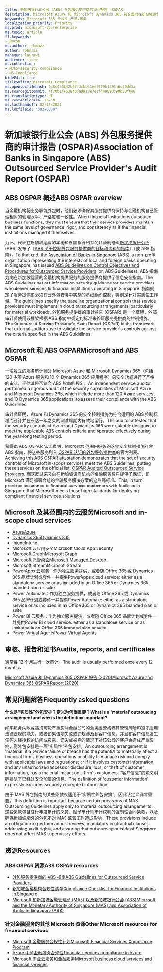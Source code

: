 ```yaml
---
title: 新加坡银行业公会 (ABS) 外包服务提供商的审计报告 (OSPAR)
description: Microsoft Azure 和 Microsoft Dynamics 365 符合面向在新加坡运营的金融机构的《外包服务提供商的审计报告》 (OSPAR) 的规定。
keywords: Microsoft 365,合规性,产品/服务
localization_priority: Priority
ms.prod: microsoft-365-enterprise
ms.topic: article
f1.keywords:
- NOCSH
ms.author: robmazz
author: robmazz
manager: laurawi
audience: itpro
ms.collection:
- M365-security-compliance
- MS-Compliance
hideEdit: true
titleSuffix: Microsoft Compliance
ms.openlocfilehash: 0d8c455842b07f3cbb41ee5979b1393a6c40dd3a
ms.sourcegitcommit: 4f70b1fe53943f9d919e7e1f449093b90b30f046
ms.translationtype: HT
ms.contentlocale: zh-CN
ms.lasthandoff: 02/17/2021
ms.locfileid: "50276080"
---
```

# <a name="association-of-banks-in-singapore-abs-outsourced-service-providers-audit-report-ospar"></a><span data-ttu-id="a9552-104">新加坡银行业公会 (ABS) 外包服务提供商的审计报告 (OSPAR)</span><span class="sxs-lookup"><span data-stu-id="a9552-104">Association of Banks in Singapore (ABS) Outsourced Service Provider's Audit Report (OSPAR)</span></span>

## <a name="abs-ospar-overview"></a><span data-ttu-id="a9552-105">ABS OSPAR 概述</span><span class="sxs-lookup"><span data-stu-id="a9552-105">ABS OSPAR overview</span></span>

<span data-ttu-id="a9552-106">当金融机构将业务职能外包时，他们必须确保其服务提供商保持与金融机构自己管理相同的管理水平、严格度和一致性。</span><span class="sxs-lookup"><span data-stu-id="a9552-106">When financial Institutions outsource business functions, they must ensure that their service providers maintain the same level of governance, rigor, and consistency as if the financial institutions managed it themselves.</span></span>

<span data-ttu-id="a9552-107">为此，代表在新加坡运营的本地和外国银行利益的非营利组织[新加坡银行公会](https://www.abs.org.sg/about-us/our-role) (ABS) 发布了《[ABS 关于控制外包服务提供商的目标和流程的指南](https://abs.org.sg/docs/library/abs_outsource_guidelines.pdf)》（或 ABS 指南）。</span><span class="sxs-lookup"><span data-stu-id="a9552-107">To that end, the [Association of Banks in Singapore](https://www.abs.org.sg/about-us/our-role) (ABS), a non-profit organization representing the interests of local and foreign banks operating in Singapore, has issued [ABS Guidelines on Control Objectives and Procedures for Outsourced Service Providers](https://abs.org.sg/docs/library/abs_outsource_guidelines.pdf) (or, ABS Guidelines).</span></span> <span data-ttu-id="a9552-108">ABS 指南为向在新加坡运营的金融机构提供服务的服务提供商提供了信息安全指南。</span><span class="sxs-lookup"><span data-stu-id="a9552-108">The ABS Guidelines set out information security guidance for service providers who deliver services to financial institutions operating in Singapore.</span></span> <span data-ttu-id="a9552-109">指南规定了服务提供商必须在云外包安排中实施的基线组织控制，特别是针对实质性工作量。</span><span class="sxs-lookup"><span data-stu-id="a9552-109">The guidelines specify the baseline organizational controls that service providers must implement in cloud outsourcing arrangements, particularly for material workloads.</span></span> <span data-ttu-id="a9552-110">外包服务提供商的审计报告 (OSPAR) 是一个框架，外部审计师使用该框架根据 ABS 指南中规定的标准来验证服务提供商的控制措施。</span><span class="sxs-lookup"><span data-stu-id="a9552-110">The Outsourced Service Provider's Audit Report (OSPAR) is the framework that external auditors use to validate the service provider's controls against the criteria specified in the ABS Guidelines.</span></span>

## <a name="microsoft-and-abs-ospar"></a><span data-ttu-id="a9552-111">Microsoft 和 ABS OSPAR</span><span class="sxs-lookup"><span data-stu-id="a9552-111">Microsoft and ABS OSPAR</span></span>

<span data-ttu-id="a9552-112">一名独立的服务审计师对 Microsoft Azure 和 Microsoft Dynamics 365（包括 120 多项 Azure 服务和 10 个 Dynamics 365 应用程序）的安全功能进行了严格的审计，评估其是否符合 ABS 指南的规定。</span><span class="sxs-lookup"><span data-stu-id="a9552-112">An independent service auditor, performed a rigorous audit of the security capabilities of Microsoft Azure and Microsoft Dynamics 365, which include more than 120 Azure services and 10 Dynamics 365 applications, to assess their compliance with the ABS Guidelines.</span></span>

<span data-ttu-id="a9552-113">审计师证明，Azure 和 Dynamics 365 的安全控制措施为符合适用的 ABS 控制标准而设计并在长达一年之久的测试周期内有效地运行。</span><span class="sxs-lookup"><span data-stu-id="a9552-113">The auditor attested that the security controls of Azure and Dynamics 365 were suitably designed to meet the applicable ABS controls criteria and operated effectively during the year-long testing period.</span></span>

<span data-ttu-id="a9552-114">获得此 ABS OSPAR 认证表明，Microsoft 范围内服务的这套安全控制措施符合 ABS 指南，将这些服务列入 [OSPAR 认证的外包服务提供商](https://abs.org.sg/docs/library/OSPAR_Audited_OSPs_16102020.pdf)的官方列表。</span><span class="sxs-lookup"><span data-stu-id="a9552-114">Achieving this ABS OSPAR attestation demonstrates that the set of security controls of Microsoft in-scope services meet the ABS Guidelines, putting these services on the official list, [OSPAR Audited Outsourced Service Providers](https://abs.org.sg/docs/library/OSPAR_Audited_OSPs_16102020.pdf).</span></span> <span data-ttu-id="a9552-115">而这反过来又向在新加坡设有机构的金融服务客户提供了保证，即 Microsoft 满足部署合规的金融服务解决方案的这些高标准。</span><span class="sxs-lookup"><span data-stu-id="a9552-115">This, in turn, provides assurance to financial services customers with facilities in Singapore that Microsoft meets these high standards for deploying compliant financial services solutions.</span></span>

## <a name="microsoft-and-in-scope-cloud-services"></a><span data-ttu-id="a9552-116">Microsoft 及其范围内的云服务</span><span class="sxs-lookup"><span data-stu-id="a9552-116">Microsoft and in-scope cloud services</span></span>

- [<span data-ttu-id="a9552-117">Azure</span><span class="sxs-lookup"><span data-stu-id="a9552-117">Azure</span></span>](https://aka.ms/AzureCompliance)
- [<span data-ttu-id="a9552-118">Dynamics 365</span><span class="sxs-lookup"><span data-stu-id="a9552-118">Dynamics 365</span></span>](https://go.microsoft.com/fwlink/p/?linkid=2051700)
- <span data-ttu-id="a9552-119">Intune</span><span class="sxs-lookup"><span data-stu-id="a9552-119">Intune</span></span>
- <span data-ttu-id="a9552-120">Microsoft 云应用安全</span><span class="sxs-lookup"><span data-stu-id="a9552-120">Microsoft Cloud App Security</span></span>
- <span data-ttu-id="a9552-121">Microsoft Graph</span><span class="sxs-lookup"><span data-stu-id="a9552-121">Microsoft Graph</span></span>
- [<span data-ttu-id="a9552-122">Microsoft 托管桌面</span><span class="sxs-lookup"><span data-stu-id="a9552-122">Microsoft Managed Desktop</span></span>](/microsoft-365/managed-desktop/intro/compliance)
- <span data-ttu-id="a9552-123">Microsoft Stream</span><span class="sxs-lookup"><span data-stu-id="a9552-123">Microsoft Stream</span></span>
- <span data-ttu-id="a9552-124">PowerApps 云服务：作为独立服务提供，或者随 Office 365 或 Dynamics 365 品牌计划或套件一并提供</span><span class="sxs-lookup"><span data-stu-id="a9552-124">PowerApps cloud service: either as a standalone service or as included in an Office 365 or Dynamics 365 branded plan or suite</span></span>
- <span data-ttu-id="a9552-125">Power Automate：作为独立服务提供，或者随 Office 365 或 Dynamics 365 品牌计划或套件一并提供</span><span class="sxs-lookup"><span data-stu-id="a9552-125">Power Automate: either as a standalone service or as included in an Office 365 or Dynamics 365 branded plan or suite</span></span>
- <span data-ttu-id="a9552-126">Power BI 云服务：作为独立服务提供，或者随 Office 365 品牌计划或套件一并提供</span><span class="sxs-lookup"><span data-stu-id="a9552-126">Power BI cloud service: either as a standalone service or as included in an Office 365 branded plan or suite</span></span>
- <span data-ttu-id="a9552-127">Power Virtual Agents</span><span class="sxs-lookup"><span data-stu-id="a9552-127">Power Virtual Agents</span></span>

## <a name="audits-reports-and-certificates"></a><span data-ttu-id="a9552-128">审核、报告和证书</span><span class="sxs-lookup"><span data-stu-id="a9552-128">Audits, reports, and certificates</span></span>

<span data-ttu-id="a9552-129">通常每 12 个月进行一次审计。</span><span class="sxs-lookup"><span data-stu-id="a9552-129">The audit is usually performed once every 12 months.</span></span>

[<span data-ttu-id="a9552-130">Microsoft Azure 和 Dynamics 365 OSPAR 报告 (2020)</span><span class="sxs-lookup"><span data-stu-id="a9552-130">Microsoft Azure and Dynamics 365 OSPAR Report (2020)</span></span>](https://aka.ms/OSPAR-Report)

## <a name="frequently-asked-questions"></a><span data-ttu-id="a9552-131">常见问题解答</span><span class="sxs-lookup"><span data-stu-id="a9552-131">Frequently asked questions</span></span>

<span data-ttu-id="a9552-132">**什么是“实质性”外包安排？定义为何很重要？**</span><span class="sxs-lookup"><span data-stu-id="a9552-132">**What is a 'material' outsourcing arrangement and why is the definition important?**</span></span>

<span data-ttu-id="a9552-133">如果服务失败或违规可能严重影响金融公司的业务运营或者其管理风险和遵守适用法律法规的能力，或者如果该项失败或违规涉及到客户信息，并且在客户信息发生任何未经授权的访问或披露、遗失或被盗的情况下对该公司的客户会造成严重影响，则外包安排是一项“实质性”外包安排。</span><span class="sxs-lookup"><span data-stu-id="a9552-133">An outsourcing arrangement is 'material' if a service failure or breach has the potential to materially affect a financial firm's business operations or ability to manage risk and comply with applicable laws and regulations; or if it involves customer information, and any unauthorized access or disclosure, loss, or theft of customer information, has a material impact on a firm's customers.</span></span> <span data-ttu-id="a9552-134">“客户信息”的定义明确排除了已经过安全加密的信息。</span><span class="sxs-lookup"><span data-stu-id="a9552-134">The definition of 'customer information' expressly excludes securely encrypted information.</span></span>

<span data-ttu-id="a9552-135">由于 MAS 外包指南的某些条款仅适用于“实质性外包安排”，因此该定义非常重要。</span><span class="sxs-lookup"><span data-stu-id="a9552-135">This definition is important because certain provisions of MAS Outsourcing Guidelines apply only to 'material outsourcing arrangements'.</span></span> <span data-ttu-id="a9552-136">这些条款包含进行年度审计的义务、赋予审计师审计权利的强制性合同条款，以及确保新加坡境外的外包不对 MAS 监管工作造成影响。</span><span class="sxs-lookup"><span data-stu-id="a9552-136">These provisions include an obligation to perform annual reviews, mandatory contractual clauses addressing audit rights, and ensuring that outsourcing outside of Singapore does not affect MAS supervisory efforts.</span></span>

## <a name="resources"></a><span data-ttu-id="a9552-137">资源</span><span class="sxs-lookup"><span data-stu-id="a9552-137">Resources</span></span>

### <a name="abs-ospar-resources"></a><span data-ttu-id="a9552-138">ABS OSPAR 资源</span><span class="sxs-lookup"><span data-stu-id="a9552-138">ABS OSPAR resources</span></span>

- [<span data-ttu-id="a9552-139">外包服务提供商的 ABS 指南</span><span class="sxs-lookup"><span data-stu-id="a9552-139">ABS Guidelines for Outsourced Service Providers</span></span>](https://abs.org.sg/industry-guidelines/outsourcing)
- [<span data-ttu-id="a9552-140">新加坡金融机构合规性清单</span><span class="sxs-lookup"><span data-stu-id="a9552-140">Compliance Checklist for Financial Institutions in Singapore</span></span>](https://servicetrust.microsoft.com/ViewPage/TrustDocuments?command=Download&downloadType=Document&downloadId=37557722-d5ed-419b-9365-2762982bacbf&docTab=6d000410-c9e9-11e7-9a91-892aae8839ad_Compliance_Guides)
- [<span data-ttu-id="a9552-141">Microsoft 和新加坡金融管理局 (MAS) 以及新加坡银行公会 (ABS)</span><span class="sxs-lookup"><span data-stu-id="a9552-141">Microsoft and the Monetary Authority of Singapore (MAS) and Association of Banks in Singapore (ABS)</span></span>](offering-mas-abs-singapore.md)

### <a name="other-microsoft-resources-for-financial-services"></a><span data-ttu-id="a9552-142">针对金融服务的其他 Microsoft 资源</span><span class="sxs-lookup"><span data-stu-id="a9552-142">Other Microsoft resources for financial services</span></span>

- [<span data-ttu-id="a9552-143">Microsoft 金融服务合规性计划</span><span class="sxs-lookup"><span data-stu-id="a9552-143">Microsoft Financial Services Compliance Program</span></span>](https://www.microsoft.com/download/details.aspx?id=55332)
- [<span data-ttu-id="a9552-144">Azure 中的金融服务合规性</span><span class="sxs-lookup"><span data-stu-id="a9552-144">Financial services compliance in Azure</span></span>](https://azure.microsoft.com/resources/videos/azurecon-2015-financial-services-compliance-in-azure/)
- [<span data-ttu-id="a9552-145">Microsoft 商业云服务和金融服务</span><span class="sxs-lookup"><span data-stu-id="a9552-145">Microsoft business cloud services and financial services</span></span>](https://www.microsoft.com/trustcenter/cloudservices/financialservices)
